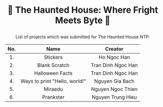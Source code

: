 # <p align="center"> 🎃 The Haunted House: Where Fright Meets Byte 🎃 </p>

<p align="center"> List of projects which was submitted for The Haunted House NTP: </p>

<div align="center">

| No. |              Name             |       Creator      |
|:---:|:-----------------------------:|:------------------:|
|  1. | Stickers                      | Ho Ngoc Han        |
|  2. | Blank Scratch                 | Tran Dinh Ngoc Han |
|  3. | Halloween Facts               | Tran Dinh Ngoc Han |
|  4. | Ways to print "Hello, world!" | Nguyen Gia Bach    |
|  5. | Miraedu                       | Nguyen Ngoc Thien  |
|  6. | Prankster                     | Nguyen Trung Hieu  |

</div>
